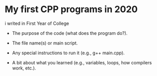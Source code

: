 # My first CPP programs in 2020
i writed in First Year of College 

- The purpose of the code (what does the program do?).

- The file name(s) or main script.

- Any special instructions to run it (e.g., g++ main.cpp).

- A bit about what you learned (e.g., variables, loops, how compilers work, etc.).

